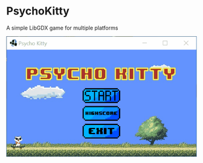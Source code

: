 # PsychoKitty
A simple LibGDX game for multiple platforms

![PsychoKitty](https://github.com/StevDa86/PsychoKitty/blob/master/Animation.gif?raw=true)
